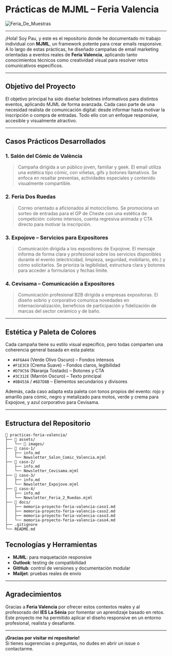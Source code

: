 # Prácticas de MJML – Feria Valencia

![Feria_De_Muestras](https://cdn1.valenciaciudaddelrunning.com/wp-content/uploads/2023/07/foto-principal-scaled.jpg)

---

¡Hola! Soy Pau, y este es el repositorio donde he documentado mi trabajo individual con **MJML**, un framework potente para crear emails responsive. A lo largo de estas prácticas, he diseñado campañas de email marketing orientadas a eventos reales de **Feria Valencia**, aplicando tanto conocimientos técnicos como creatividad visual para resolver retos comunicativos específicos.

---

## Objetivo del Proyecto

El objetivo principal ha sido diseñar boletines informativos para distintos eventos, aplicando MJML de forma avanzada. Cada caso parte de una necesidad realista de comunicación digital: desde informar hasta motivar la inscripción o compra de entradas. Todo ello con un enfoque responsive, accesible y visualmente atractivo.

---

## Casos Prácticos Desarrollados

### 1. Salón del Cómic de València
> Campaña dirigida a un público joven, familiar y geek. El email utiliza una estética tipo cómic, con viñetas, gifs y botones llamativos. Se enfoca en resaltar preventas, actividades especiales y contenido visualmente compartible.

### 2. Feria Dos Ruedas
> Correo orientado a aficionados al motociclismo. Se promociona un sorteo de entradas para el GP de Cheste con una estética de competición: colores intensos, cuenta regresiva animada y CTA directo para motivar la inscripción.

### 3. Expojove – Servicios para Expositores
> Comunicación dirigida a los expositores de Expojove. El mensaje informa de forma clara y profesional sobre los servicios disponibles durante el evento (electricidad, limpieza, seguridad, mobiliario, etc.) y cómo solicitarlos. Se prioriza la legibilidad, estructura clara y botones para acceder a formularios y fechas límite.

### 4. Cevisama – Comunicación a Expositores
> Comunicación profesional B2B dirigida a empresas expositoras. El diseño sobrio y corporativo comunica novedades en internacionalización, beneficios de participación y fidelización de marcas del sector cerámico y de baño.

---

## Estética y Paleta de Colores

Cada campaña tiene su estilo visual específico, pero todas comparten una coherencia general basada en esta paleta:

- `#4F6A44` (Verde Olivo Oscuro) – Fondos intensos  
- `#F1E3C8` (Crema Suave) – Fondos claros, legibilidad  
- `#D79C56` (Naranja Tostado) – Botones y CTA  
- `#3C312E` (Marrón Oscuro) – Texto principal  
- `#8B453A` / `#6D7D8B` – Elementos secundarios y divisores  

Además, cada caso adapta esta paleta con tonos propios del evento: rojo y amarillo para cómic, negro y metalizado para motos, verde y crema para Expojove, y azul corporativo para Cevisama.

---

## Estructura del Repositorio

```plaintext
📁 practicas-feria-valencia/
├── 📁 assets/
│   └── 📁 images/
├── 📁 caso-1/
│   ├── info.md            
│   └── Newsletter_Salon_Comic_Valencia.mjml         
├── 📁 caso-2/
│   ├── info.md             
│   └── Newsletter_Cevisama.mjml
├── 📁 caso-3/
│   ├── info.md              
│   └── Newsletter_Expojove.mjml
├── 📁 caso-4/
│   ├── info.md   
│   └── Newsletter_Feria_2_Ruedas.mjml
├── 📁 docs/
│   ├── memoria-proyecto-feria-valencia-caso1.md
│   ├── memoria-proyecto-feria-valencia-caso2.md
│   ├── memoria-proyecto-feria-valencia-caso3.md
│   └── memoria-proyecto-feria-valencia-caso4.md
├── .gitignore
└── README.md

```
<!-- añadir docs a la estructura de carpetas -->

## Tecnologías y Herramientas

- **MJML**: para maquetación responsive  
- **Outlook**: testing de compatibilidad  
- **GitHub**: control de versiones y documentación modular  
- **Mailjet**: pruebas reales de envío  


---

## Agradecimientos

Gracias a **Feria Valencia** por ofrecer estos contextos reales y al profesorado del **IES La Sénia** por fomentar un aprendizaje basado en retos.  
Este proyecto me ha permitido aplicar el diseño responsive en un entorno profesional, realista y desafiante.

---

**¡Gracias por visitar mi repositorio!**  
Si tienes sugerencias o preguntas, no dudes en abrir un issue o contactarme.

